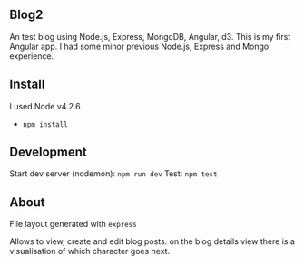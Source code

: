 Blog2
----
An test blog using Node.js, Express, MongoDB, Angular, d3.
This is my first Angular app. I had some minor previous Node.js, Express and Mongo experience.

Install
-------
I used Node v4.2.6

 * `npm install`


Development
-----------
Start dev server (nodemon): `npm run dev`
Test: `npm test`

About
-----
File layout generated with `express`

Allows to view, create and edit blog posts.
on the blog details view there is a visualisation of which character goes next.

